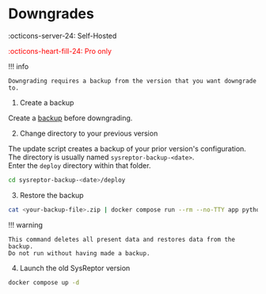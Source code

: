 # Downgrades
:octicons-server-24: Self-Hosted

<span style="color:red;">:octicons-heart-fill-24: Pro only</span>

!!! info

    Downgrading requires a backup from the version that you want downgrade to.


1. Create a backup

Create a [backup](backups.md) before downgrading.

2. Change directory to your previous version

The update script creates a backup of your prior version's configuration. The directory is usually named `sysreptor-backup-<date>`.  
Enter the `deploy` directory within that folder.

```bash
cd sysreptor-backup-<date>/deploy
```

3. Restore the backup

```bash
cat <your-backup-file>.zip | docker compose run --rm --no-TTY app python3 manage.py restorebackup
```

!!! warning

    This command deletes all present data and restores data from the backup.
    Do not run without having made a backup.


4. Launch the old SysReptor version

```bash
docker compose up -d
```
